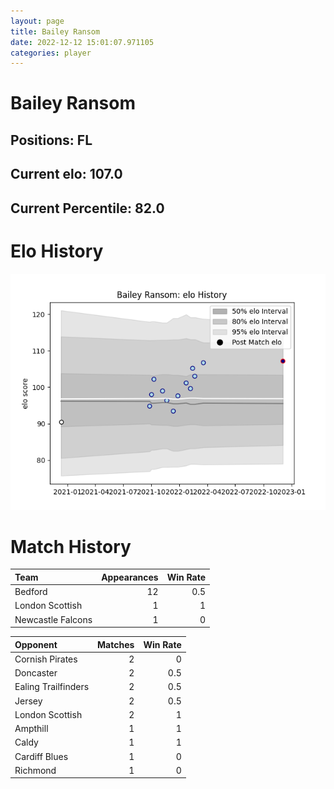 ```yaml
---  
layout: page  
title: Bailey Ransom  
date: 2022-12-12 15:01:07.971105  
categories: player  
---
```

# Bailey Ransom

## Positions: FL

## Current elo: 107.0

## Current Percentile: 82.0

# Elo History


![elo history](history_BaileyRansom.png)
# Match History


| Team              |   Appearances |   Win Rate |
|:------------------|--------------:|-----------:|
| Bedford           |            12 |        0.5 |
| London Scottish   |             1 |        1   |
| Newcastle Falcons |             1 |        0   |

| Opponent            |   Matches |   Win Rate |
|:--------------------|----------:|-----------:|
| Cornish Pirates     |         2 |        0   |
| Doncaster           |         2 |        0.5 |
| Ealing Trailfinders |         2 |        0.5 |
| Jersey              |         2 |        0.5 |
| London Scottish     |         2 |        1   |
| Ampthill            |         1 |        1   |
| Caldy               |         1 |        1   |
| Cardiff Blues       |         1 |        0   |
| Richmond            |         1 |        0   |